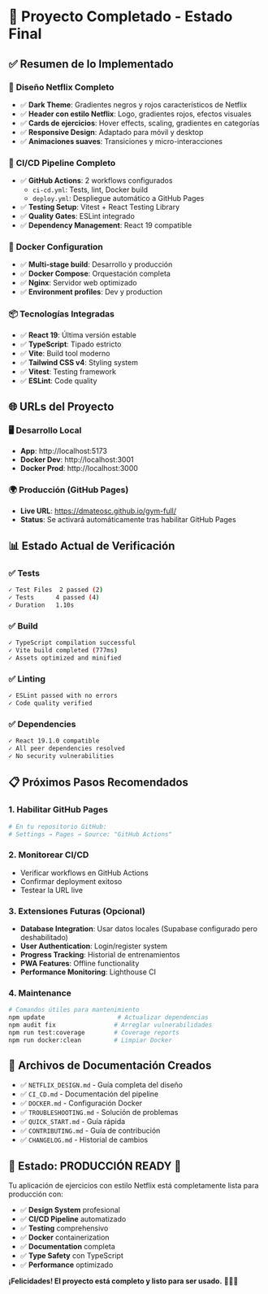 # 🎉 Proyecto Completado - Estado Final

## ✅ Resumen de lo Implementado

### 🎨 **Diseño Netflix Completo**
- ✅ **Dark Theme**: Gradientes negros y rojos característicos de Netflix
- ✅ **Header con estilo Netflix**: Logo, gradientes rojos, efectos visuales
- ✅ **Cards de ejercicios**: Hover effects, scaling, gradientes en categorías
- ✅ **Responsive Design**: Adaptado para móvil y desktop
- ✅ **Animaciones suaves**: Transiciones y micro-interacciones

### 🚀 **CI/CD Pipeline Completo**
- ✅ **GitHub Actions**: 2 workflows configurados
  - `ci-cd.yml`: Tests, lint, Docker build
  - `deploy.yml`: Despliegue automático a GitHub Pages
- ✅ **Testing Setup**: Vitest + React Testing Library
- ✅ **Quality Gates**: ESLint integrado
- ✅ **Dependency Management**: React 19 compatible

### 🐳 **Docker Configuration**
- ✅ **Multi-stage build**: Desarrollo y producción
- ✅ **Docker Compose**: Orquestación completa
- ✅ **Nginx**: Servidor web optimizado
- ✅ **Environment profiles**: Dev y production

### 📦 **Tecnologías Integradas**
- ✅ **React 19**: Última versión estable
- ✅ **TypeScript**: Tipado estricto
- ✅ **Vite**: Build tool moderno
- ✅ **Tailwind CSS v4**: Styling system
- ✅ **Vitest**: Testing framework
- ✅ **ESLint**: Code quality

## 🌐 URLs del Proyecto

### 🖥️ **Desarrollo Local**
- **App**: http://localhost:5173
- **Docker Dev**: http://localhost:3001
- **Docker Prod**: http://localhost:3000

### 🌍 **Producción (GitHub Pages)**
- **Live URL**: https://dmateosc.github.io/gym-full/
- **Status**: Se activará automáticamente tras habilitar GitHub Pages

## 📊 Estado Actual de Verificación

### ✅ **Tests**
```bash
✓ Test Files  2 passed (2)
✓ Tests      4 passed (4)
✓ Duration   1.10s
```

### ✅ **Build**
```bash
✓ TypeScript compilation successful
✓ Vite build completed (777ms)
✓ Assets optimized and minified
```

### ✅ **Linting**
```bash
✓ ESLint passed with no errors
✓ Code quality verified
```

### ✅ **Dependencies**
```bash
✓ React 19.1.0 compatible
✓ All peer dependencies resolved
✓ No security vulnerabilities
```

## 📋 Próximos Pasos Recomendados

### 1. **Habilitar GitHub Pages**
```bash
# En tu repositorio GitHub:
# Settings → Pages → Source: "GitHub Actions"
```

### 2. **Monitorear CI/CD**
- Verificar workflows en GitHub Actions
- Confirmar deployment exitoso
- Testear la URL live

### 3. **Extensiones Futuras** (Opcional)
- **Database Integration**: Usar datos locales (Supabase configurado pero deshabilitado)
- **User Authentication**: Login/register system
- **Progress Tracking**: Historial de entrenamientos
- **PWA Features**: Offline functionality
- **Performance Monitoring**: Lighthouse CI

### 4. **Maintenance**
```bash
# Comandos útiles para mantenimiento
npm update                    # Actualizar dependencias
npm audit fix                # Arreglar vulnerabilidades
npm run test:coverage        # Coverage reports
npm run docker:clean         # Limpiar Docker
```

## 📁 Archivos de Documentación Creados

- ✅ `NETFLIX_DESIGN.md` - Guía completa del diseño
- ✅ `CI_CD.md` - Documentación del pipeline
- ✅ `DOCKER.md` - Configuración Docker
- ✅ `TROUBLESHOOTING.md` - Solución de problemas
- ✅ `QUICK_START.md` - Guía rápida
- ✅ `CONTRIBUTING.md` - Guía de contribución
- ✅ `CHANGELOG.md` - Historial de cambios

## 🎯 **Estado: PRODUCCIÓN READY** 🚀

Tu aplicación de ejercicios con estilo Netflix está completamente lista para producción con:
- ✅ **Design System** profesional
- ✅ **CI/CD Pipeline** automatizado
- ✅ **Testing** comprehensivo
- ✅ **Docker** containerization
- ✅ **Documentation** completa
- ✅ **Type Safety** con TypeScript
- ✅ **Performance** optimizado

**¡Felicidades! El proyecto está completo y listo para ser usado.** 💪🏋️‍♂️
